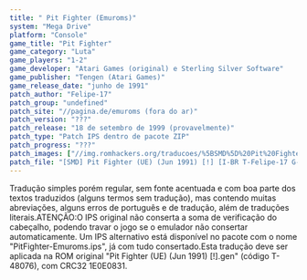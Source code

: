 ```yaml
---
title: " Pit Fighter (Emuroms)"
system: "Mega Drive"
platform: "Console"
game_title: "Pit Fighter"
game_category: "Luta"
game_players: "1-2"
game_developer: "Atari Games (original) e Sterling Silver Software"
game_publisher: "Tengen (Atari Games)"
game_release_date: "junho de 1991"
patch_author: "Felipe-17"
patch_group: "undefined"
patch_site: "//pagina.de/emuroms (fora do ar)"
patch_version: "???"
patch_release: "18 de setembro de 1999 (provavelmente)"
patch_type: "Patch IPS dentro de pacote ZIP"
patch_progress: "???"
patch_images: ["//img.romhackers.org/traducoes/%5BSMD%5D%20Pit%20Fighter%20-%20Emuroms%20-%201.png","//img.romhackers.org/traducoes/%5BSMD%5D%20Pit%20Fighter%20-%20Emuroms%20-%202.png","//img.romhackers.org/traducoes/%5BSMD%5D%20Pit%20Fighter%20-%20Emuroms%20-%203.png"]
patch_file: "[SMD] Pit Fighter (UE) (Jun 1991) [!] [I-BR T-Felipe-17 G-Emuroms A-1999].zip"
---
```

Tradução simples porém regular, sem fonte acentuada e com boa parte dos textos traduzidos (alguns termos sem tradução), mas contendo muitas abreviações, alguns erros de português e de tradução, além de traduções literais.ATENÇÃO:O IPS original não conserta a soma de verificação do cabeçalho, podendo travar o jogo se o emulador não consertar automaticamente. Um IPS alternativo está disponível no pacote com o nome "PitFighter-Emuroms.ips", já com tudo consertado.Esta tradução deve ser aplicada na ROM original "Pit Fighter (UE) (Jun 1991) [!].gen" (código T-48076), com CRC32 1E0E0831.